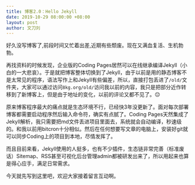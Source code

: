 ```yaml
---
title: 博客2.0：Hello Jekyll
date: 2019-10-29 08:00:00 +08:00
layout: post
author: 文刀刘
---
```


好久没写博客了,前段时间又忙着出差,近期有些颓废。现在又满血复活、生机勃勃。

再找资料的时候发现，企业版的Coding Pages居然可以在线继承编译Jekyll（小白的一大悲哀）。于是就把博客整体切换到了Jekyll，由于以前是用的静态博客不是太常见的程序，语法写作上和Jekyll有些偏差，所以，直接打包丢进了`/old/`文件夹，大家可以通过访问`8kg.org/old/`访问我以前的内容，我只是把部分近作转移到了新博客上，但是由于地址的变化，以前的评论又都不见了。😔

原来博客程序最大的痛点就是生态环境不行，已经快3年没更新了。面对每次部署博客都需要启动程序然后输入命令符，确实有点腻了。Coding Pages天然集成了Jekyll解析，我只需要把md文件丢进项目里面去，系统就会自动编译，秒速级的。和我以前用bitcron十分相似。然后在任何想要写文章的电脑上，安装好git就可以同步Coding上的项目到本地，尽情发挥了。

而且目前来看，Jekyll使用的人挺多，也有不少插件，生态链非常完善（标准废话）Sitemap、RSS甚至可视化后台管理admin都被研发出来了，所以用起来也算是得心应手，满足日常需求。

今天就先写到这里吧，欢迎大家接着留言互动啊。